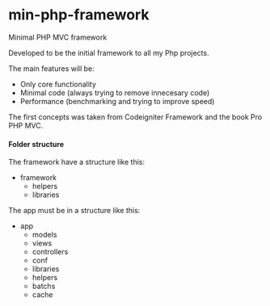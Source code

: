min-php-framework
=================

Minimal PHP MVC framework

Developed to be the initial framework to all my Php projects.

The main features will be:

  * Only core functionality
  * Minimal code (always trying to remove innecesary code)
  * Performance (benchmarking and trying to improve speed)

The first concepts was taken from Codeigniter Framework and the book Pro PHP MVC.

#### Folder structure

The framework have a structure like this:

* framework
  * helpers
  * libraries

The app must be in a structure like this:

* app
  * models
  * views
  * controllers
  * conf
  * libraries
  * helpers
  * batchs
  * cache
